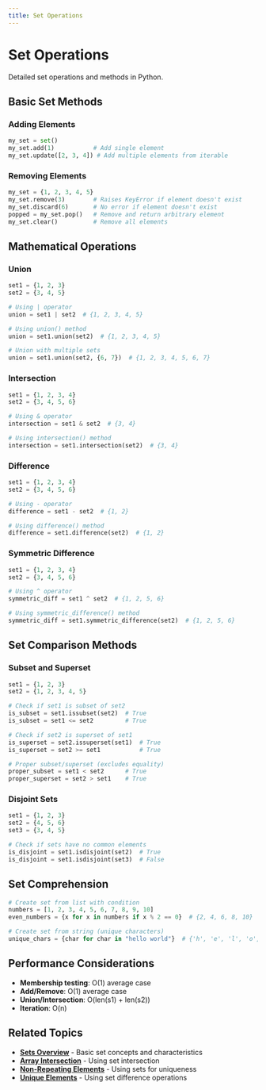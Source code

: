 ```yaml
---
title: Set Operations
---
```


# Set Operations

Detailed set operations and methods in Python.

## Basic Set Methods

### Adding Elements

```python
my_set = set()
my_set.add(1)           # Add single element
my_set.update([2, 3, 4]) # Add multiple elements from iterable
```

### Removing Elements

```python
my_set = {1, 2, 3, 4, 5}
my_set.remove(3)        # Raises KeyError if element doesn't exist
my_set.discard(6)       # No error if element doesn't exist
popped = my_set.pop()   # Remove and return arbitrary element
my_set.clear()          # Remove all elements
```

## Mathematical Operations

### Union

```python
set1 = {1, 2, 3}
set2 = {3, 4, 5}

# Using | operator
union = set1 | set2  # {1, 2, 3, 4, 5}

# Using union() method
union = set1.union(set2)  # {1, 2, 3, 4, 5}

# Union with multiple sets
union = set1.union(set2, {6, 7})  # {1, 2, 3, 4, 5, 6, 7}
```

### Intersection

```python
set1 = {1, 2, 3, 4}
set2 = {3, 4, 5, 6}

# Using & operator
intersection = set1 & set2  # {3, 4}

# Using intersection() method
intersection = set1.intersection(set2)  # {3, 4}
```

### Difference

```python
set1 = {1, 2, 3, 4}
set2 = {3, 4, 5, 6}

# Using - operator
difference = set1 - set2  # {1, 2}

# Using difference() method
difference = set1.difference(set2)  # {1, 2}
```

### Symmetric Difference

```python
set1 = {1, 2, 3, 4}
set2 = {3, 4, 5, 6}

# Using ^ operator
symmetric_diff = set1 ^ set2  # {1, 2, 5, 6}

# Using symmetric_difference() method
symmetric_diff = set1.symmetric_difference(set2)  # {1, 2, 5, 6}
```

## Set Comparison Methods

### Subset and Superset

```python
set1 = {1, 2, 3}
set2 = {1, 2, 3, 4, 5}

# Check if set1 is subset of set2
is_subset = set1.issubset(set2)  # True
is_subset = set1 <= set2         # True

# Check if set2 is superset of set1
is_superset = set2.issuperset(set1)  # True
is_superset = set2 >= set1           # True

# Proper subset/superset (excludes equality)
proper_subset = set1 < set2      # True
proper_superset = set2 > set1    # True
```

### Disjoint Sets

```python
set1 = {1, 2, 3}
set2 = {4, 5, 6}
set3 = {3, 4, 5}

# Check if sets have no common elements
is_disjoint = set1.isdisjoint(set2)  # True
is_disjoint = set1.isdisjoint(set3)  # False
```

## Set Comprehension

```python
# Create set from list with condition
numbers = [1, 2, 3, 4, 5, 6, 7, 8, 9, 10]
even_numbers = {x for x in numbers if x % 2 == 0}  # {2, 4, 6, 8, 10}

# Create set from string (unique characters)
unique_chars = {char for char in "hello world"}  # {'h', 'e', 'l', 'o', ' ', 'w', 'r', 'd'}
```

## Performance Considerations

- **Membership testing**: O(1) average case
- **Add/Remove**: O(1) average case
- **Union/Intersection**: O(len(s1) + len(s2))
- **Iteration**: O(n)

## Related Topics

- **[Sets Overview](Sets_Overview.md)** - Basic set concepts and characteristics
- **[Array Intersection](../../Problem_Solving/Set_Dictionary_Problems/Array_Intersection.md)** - Using set intersection
- **[Non-Repeating Elements](../../Problem_Solving/Set_Dictionary_Problems/Non_Repeating_Elements.md)** - Using sets for uniqueness
- **[Unique Elements](../../Problem_Solving/Set_Dictionary_Problems/Unique_Elements.md)** - Using set difference operations

